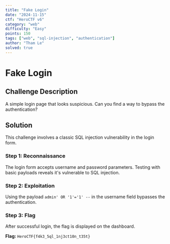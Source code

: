 ```yaml
---
title: "Fake Login"
date: "2024-11-15"
ctf: "HeroCTF v6"
category: "web"
difficulty: "Easy"
points: 150
tags: ["web", "sql-injection", "authentication"]
author: "Tham Le"
solved: true
---
```


# Fake Login

## Challenge Description

A simple login page that looks suspicious. Can you find a way to bypass the authentication?

## Solution

This challenge involves a classic SQL injection vulnerability in the login form.

### Step 1: Reconnaissance

The login form accepts username and password parameters. Testing with basic payloads reveals it's vulnerable to SQL injection.

### Step 2: Exploitation

Using the payload `admin' OR '1'='1' --` in the username field bypasses the authentication.

### Step 3: Flag

After successful login, the flag is displayed on the dashboard.

**Flag:** `HeroCTF{f4k3_5ql_1nj3ct10n_t35t}` 